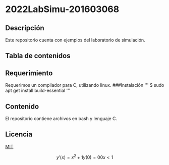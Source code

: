 # 2022LabSimu-201603068
## Descripción
Este repositorio cuenta con ejemplos del laboratorio de simulación.

## Tabla de contenidos

## Requerimiento
Requerimos un compilador para C, utilizando linux.
###Instalación
'''
$ sudo apt get install build-essential
'''

## Contenido
El repositorio contiene archivos en bash y lenguaje C.

## Licencia
[MIT](LICENSE)

$$ y'(x) = x^2+1 
 y(0) = 0 
 0x<1 $$
